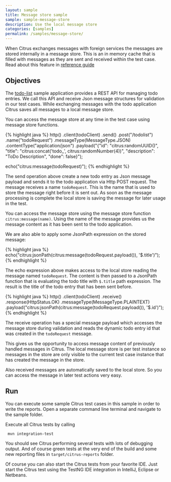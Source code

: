 ```yaml
---
layout: sample
title: Message store sample
sample: sample-message-store
description: Use the local message store
categories: [samples]
permalink: /samples/message-store/
---
```


When Citrus exchanges messages with foreign services the messages are stored internally in a message store. This is an in memory
cache that is filled with messages as they are sent and received within the test case. Read about this feature in [reference guide](http://www.citrusframework.org/reference/html/index.html#local-message-store)

Objectives
---------

The [todo-list](/samples/todo-app/) sample application provides a REST API for managing todo entries.
We call this API and receive Json message structures for validation in our test cases. While exchanging messages with
the todo application Citrus saves all messages to a local message store.

You can access the message store at any time in the test case using message store functions.

{% highlight java %}
http()
    .client(todoClient)
    .send()
    .post("/todolist")
    .name("todoRequest")
    .messageType(MessageType.JSON)
    .contentType("application/json")
    .payload("{\"id\": \"citrus:randomUUID()\", \"title\": \"citrus:concat('todo_', citrus:randomNumber(4))\", \"description\": \"ToDo Description\", \"done\": false}");

echo("citrus:message(todoRequest)");
{% endhighlight %}

The send operation above create a new todo entry as Json message payload and sends it to the todo application via Http POST request. The message
receives a name `todoRequest`. This is the name that is used to store the message right before it is sent out. As soon as the message processing is complete the
local store is saving the message for later usage in the test.

You can access the message store using the message store function `citrus:message(name)`. Using the name of the message provides us the message content as it has been sent to the
todo application.

We are also able to apply some JsonPath expression on the stored message:

{% highlight java %}
echo("citrus:jsonPath(citrus:message(todoRequest.payload()), '$.title')");
{% endhighlight %}

The echo expression above makes access to the local store reading the message named `todoRequest`. The content is then passed to a JsonPath function that is evaluating the todo title with
`$.title` path expression. The result is the title of the todo entry that has been sent before.

{% highlight java %}
http()
    .client(todoClient)
    .receive()
    .response(HttpStatus.OK)
    .messageType(MessageType.PLAINTEXT)
    .payload("citrus:jsonPath(citrus:message(todoRequest.payload()), '$.id')");
{% endhighlight %}
        
The receive operation has a special message payload which accesses the message store during validation and reads the dynamic todo entry id   that was created in the `todoRequest` message.

This gives us the opportunity to access message content of previously handled messages in Citrus. The local message store is per test instance so messages in the store are only visible to the
current test case instance that has created the message in the store.

Also received messages are automatically saved to the local store. So you can access the message in later test actions very easy.        

Run
---------

You can execute some sample Citrus test cases in this sample in order to write the reports.
Open a separate command line terminal and navigate to the sample folder.

Execute all Citrus tests by calling

     mvn integration-test

You should see Citrus performing several tests with lots of debugging output. 
And of course green tests at the very end of the build and some new reporting files in `target/citrus-reports` folder.

Of course you can also start the Citrus tests from your favorite IDE.
Just start the Citrus test using the TestNG IDE integration in IntelliJ, Eclipse or Netbeans.